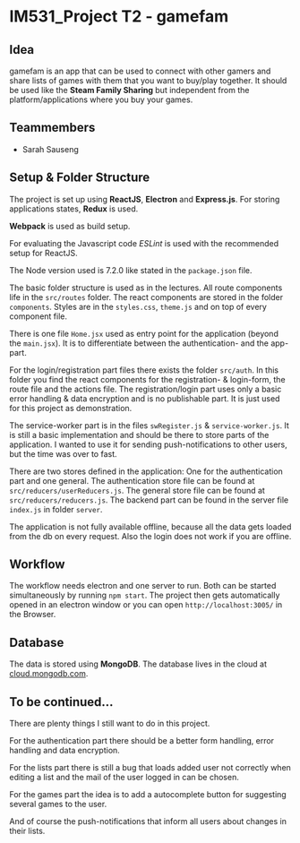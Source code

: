 # IM531_Project T2 - gamefam

## Idea

gamefam is an app that can be used to connect with other gamers and share lists of games with them
that you want to buy/play together. It should be used like the **Steam Family Sharing** but independent from the platform/applications where you buy your games.

## Teammembers
* Sarah Sauseng

## Setup & Folder Structure

The project is set up using **ReactJS**, **Electron** and **Express.js**.
For storing applications states, **Redux**  is used.

**Webpack** is used as build setup. 

For evaluating the Javascript code *ESLint* is used with the recommended setup for ReactJS.

The Node version used is 7.2.0 like stated in the `package.json` file.

The basic folder structure is used as in the lectures. All route components life in the `src/routes` folder. The react components are stored in the folder `components`. Styles are in the `styles.css`, `theme.js` and on top of every component file.

There is one file `Home.jsx` used as entry point for the application (beyond the `main.jsx`). It is to differentiate between the authentication- and the app-part. 

For the login/registration part files there exists the folder `src/auth`. In this folder you find the react components for the registration- & login-form, the route file and the actions file.
The registration/login part uses only a basic error handling & data encryption and is no publishable part. It is just used for this project as demonstration.

The service-worker part is in the files `swRegister.js` & `service-worker.js`. It is still a basic implementation and should be there to store parts of the application. I wanted to use it for sending push-notifications to other users, but the time was over to fast.

There are two stores defined in the application: One for the authentication part and one general. The authentication store file can be found at `src/reducers/userReducers.js`. The general store file can be found at `src/reducers/reducers.js`.
The backend part can be found in the server file `index.js` in folder `server`. 

The application is not fully available offline, because all the data gets loaded from the db on every request. 
Also the login does not work if you are offline.

## Workflow

The workflow needs electron and one server to run. Both can be started simultaneously by running `npm start`.
The project then gets automatically opened in an electron window or you can open `http://localhost:3005/` in the Browser.

## Database

The data is stored using **MongoDB**. The database lives in the cloud at [cloud.mongodb.com](https://cloud.mongodb.com).

## To be continued...

There are plenty things I still want to do in this project. 

For the authentication part there should be a better form handling, error handling and data encryption.

For the lists part there is still a bug that loads added user not correctly when editing a list and the mail of the user logged in can be chosen.

For the games part the idea is to add a autocomplete button for suggesting several games to the user.

And of course the push-notifications that inform all users about changes in their lists.

